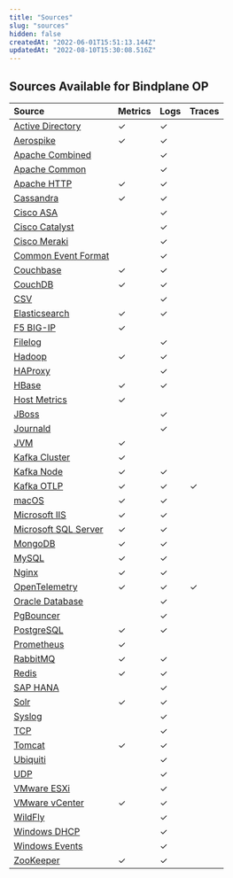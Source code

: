 ```yaml
---
title: "Sources"
slug: "sources"
hidden: false
createdAt: "2022-06-01T15:51:13.144Z"
updatedAt: "2022-08-10T15:30:08.516Z"
---
```

## Sources Available for Bindplane OP

| Source                                           | Metrics | Logs | Traces |
| :----------------------------------------------- | :------ | :--- | :----- |
| [Active Directory](doc:active-directory)         | ✓       | ✓    |        |
| [Aerospike](doc:aerospike)                       | ✓       | ✓    |        |
| [Apache Combined](doc:apache-combined)           |         | ✓    |        |
| [Apache Common](doc:apache-common)               |         | ✓    |        |
| [Apache HTTP](doc:apache-http)                   | ✓       | ✓    |        |
| [Cassandra](doc:cassandra)                       | ✓       | ✓    |        |
| [Cisco ASA](doc:cisco-asa)                       |         | ✓    |        |
| [Cisco Catalyst](doc:cisco-catalyst)             |         | ✓    |        |
| [Cisco Meraki](doc:cisco-meraki)                 |         | ✓    |        |
| [Common Event Format](doc:common-event-format)   |         | ✓    |        |
| [Couchbase](doc:couchbase)                       | ✓       | ✓    |        |
| [CouchDB](doc:couchdb)                           | ✓       | ✓    |        |
| [CSV](doc:csv)                                   |         | ✓    |        |
| [Elasticsearch](doc:elasticsearch)               | ✓       | ✓    |        |
| [F5 BIG-IP](doc:f5)                              | ✓       |      |        |
| [Filelog](doc:filelog)                           |         | ✓    |        |
| [Hadoop](doc:hadoop)                             | ✓       | ✓    |        |
| [HAProxy](doc:haproxy)                           |         | ✓    |        |
| [HBase](doc:hbase)                               | ✓       | ✓    |        |
| [Host Metrics](doc:host-metrics)                 | ✓       |      |        |
| [JBoss](doc:jboss)                               |         | ✓    |        |
| [Journald](doc:journald)                         |         | ✓    |        |
| [JVM](doc:jvm)                                   | ✓       |      |        |
| [Kafka Cluster](doc:kafka-cluster)               | ✓       |      |        |
| [Kafka Node](doc:kafka-node)                     | ✓       | ✓    |        |
| [Kafka OTLP](doc:kafka-otlp)                     | ✓       | ✓    | ✓      |
| [macOS](doc:macos)                               | ✓       | ✓    |        |
| [Microsoft IIS](doc:microsoft-iis)               | ✓       | ✓    |        |
| [Microsoft SQL Server](doc:microsoft-sql-server) | ✓       | ✓    |        |
| [MongoDB](doc:mongodb)                           | ✓       | ✓    |        |
| [MySQL](doc:mysql)                               | ✓       | ✓    |        |
| [Nginx](doc:nginx)                               | ✓       | ✓    |        |
| [OpenTelemetry](doc:opentelemetry)               | ✓       | ✓    | ✓      |
| [Oracle Database](doc:oracle-database)           |         | ✓    |        |
| [PgBouncer](doc:pgbouncer)                       |         | ✓    |        |
| [PostgreSQL](doc:postgresql)                     | ✓       | ✓    |        |
| [Prometheus](doc:prometheus)                     | ✓       |      |        |
| [RabbitMQ](doc:rabbitmq)                         | ✓       | ✓    |        |
| [Redis](doc:redis)                               | ✓       | ✓    |        |
| [SAP HANA](doc:sap-hana)                         |         | ✓    |        |
| [Solr](doc:solr)                                 | ✓       | ✓    |        |
| [Syslog](doc:syslog)                             |         | ✓    |        |
| [TCP](doc:tcp)                                   |         | ✓    |        |
| [Tomcat](doc:tomcat)                             | ✓       | ✓    |        |
| [Ubiquiti](doc:ubiquiti)                         |         | ✓    |        |
| [UDP](doc:udp)                                   |         | ✓    |        |
| [VMware ESXi](doc:vmware-esxi)                   |         | ✓    |        |
| [VMware vCenter](doc:vmware-vcenter)             | ✓       | ✓    |        |
| [WildFly](doc:wildfly)                           |         | ✓    |        |
| [Windows DHCP](doc:windows-dhcp)                 |         | ✓    |        |
| [Windows Events](doc:windows-events)             |         | ✓    |        |
| [ZooKeeper](doc:zookeeper)                       | ✓       | ✓    |        |